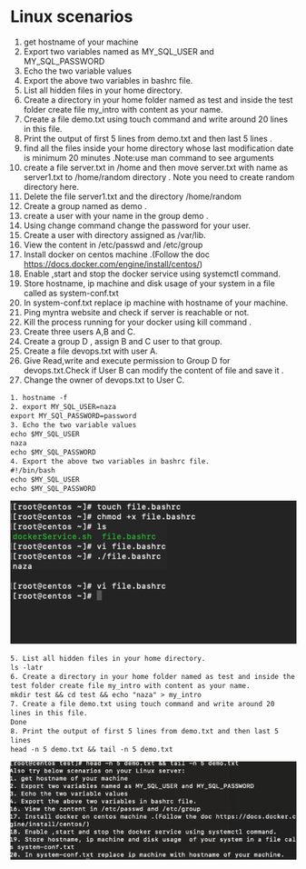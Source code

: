 # Linux scenarios

1. get hostname of your machine
2. Export two variables named as MY_SQL_USER and MY_SQL_PASSWORD
3. Echo the two variable values
4. Export the above two variables in bashrc file.
5. List all hidden files in your home directory.
6. Create a directory in your home folder named as test and inside the test folder create file my_intro with content as your name.
7. Create a file demo.txt using touch command and write around 20 lines in this file.
8. Print the output of first 5 lines from demo.txt and then last 5 lines .
9. find all the files inside your home directory whose last modification date is minimum 20 minutes .Note:use man command to see arguments
10. create a file server.txt in /home and then move server.txt with name as server1.txt to /home/random directory . Note you need to create random directory here.
11. Delete the file server1.txt and the directory /home/random
12. Create a group named as demo .
13. create a user with your name in the group demo .
14. Using change command change the password for your user.
15. Create a user with directory assigned as /var/lib.
16. View the content in /etc/passwd and /etc/group
17. Install docker on centos machine .(Follow the doc <https://docs.docker.com/engine/install/centos/>)
18. Enable ,start and stop the docker service using systemctl command.
19. Store hostname, ip machine and disk usage  of your system in a file called as system-conf.txt
20. In system-conf.txt replace ip machine with hostname of your machine.
21. Ping myntra website and check if server is reachable or not.
22. Kill the process running for your docker using kill command .
23. Create three users A,B and C.
24. Create a group D , assign B and C user to that group.
25. Create a file devops.txt with user A.
26. Give Read,write and execute permission to Group D for devops.txt.Check if User B can modify the content of file and save it .
27. Change the owner of devops.txt to User C.

```
1. hostname -f
2. export MY_SQL_USER=naza
export MY_SQl_PASSWORD=password
3. Echo the two variable values
echo $MY_SQL_USER
naza
echo $MY_SQL_PASSWORD
4. Export the above two variables in bashrc file.
#!/bin/bash
echo $MY_SQL_USER
echo $MY_SQL_PASSWORD
```

![bashrc](bashrc.png)

```
5. List all hidden files in your home directory.
ls -latr
6. Create a directory in your home folder named as test and inside the test folder create file my_intro with content as your name.
mkdir test && cd test && echo "naza" > my_intro
7. Create a file demo.txt using touch command and write around 20 lines in this file.
Done
8. Print the output of first 5 lines from demo.txt and then last 5 lines 
head -n 5 demo.txt && tail -n 5 demo.txt 
```

![head](head.png)
